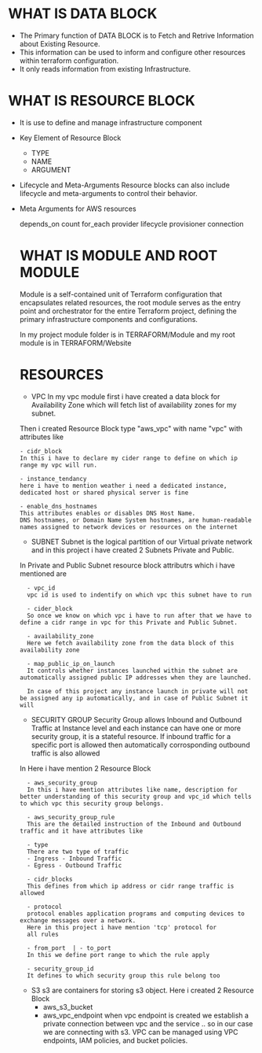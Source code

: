 # WHAT IS DATA BLOCK
- The Primary function of DATA BLOCK is to Fetch 
  and Retrive Information about Existing Resource.
- This information can be used to inform and configure
  other resources within terraform configuration.
- It only reads information from existing Infrastructure.

# WHAT IS RESOURCE BLOCK
- It is use to define and manage infrastructure component

- Key Element of Resource Block
    - TYPE
    - NAME
    - ARGUMENT

- Lifecycle and Meta-Arguments
  Resource blocks can also include lifecycle and meta-arguments to control their behavior.

- Meta Arguments for AWS resources

  depends_on
  count
  for_each
  provider
  lifecycle
  provisioner
  connection

  # WHAT IS MODULE AND ROOT MODULE
  Module is a self-contained unit of Terraform configuration that encapsulates related resources, the root module serves as the entry point and orchestrator for the entire Terraform project, defining the primary infrastructure components and configurations.

  In my project module folder is in TERRAFORM/Module and my root module is in TERRAFORM/Website

  # RESOURCES

    - VPC
    In my vpc module first i have created a data block for  Availability Zone which will fetch list of availability zones for my subnet.

    Then i created Resource Block type "aws_vpc" with name "vpc" with attributes like

      - cidr_block
      In this i have to declare my cider range to define on which ip range my vpc will run.

      - instance_tendancy
      here i have to mention weather i need a dedicated instance, dedicated host or shared physical server is fine

      - enable_dns_hostnames
      This attributes enables or disables DNS Host Name.
      DNS hostnames, or Domain Name System hostnames, are human-readable names assigned to network devices or resources on the internet

    - SUBNET
    Subnet is the logical partition of our Virtual private network and in this project i have created 2 Subnets Private and Public.
    
    In Private and Public Subnet resource block attributrs which i have mentioned are

        - vpc_id
        vpc id is used to indentify on which vpc this subnet have to run

        - cider_block
        So once we know on which vpc i have to run after that we have to define a cidr range in vpc for this Private and Public Subnet.

        - availability_zone
        Here we fetch availability zone from the data block of this availability zone

        - map_public_ip_on_launch 
        It controls whether instances launched within the subnet are automatically assigned public IP addresses when they are launched.

        In case of this project any instance launch in private will not be assigned any ip automatically, and in case of Public Subnet it will

    - SECURITY GROUP
    Security Group allows Inbound and Outbound Traffic at Instance level and each instance can have one or more security group, it is a stateful resource.
    If inbound traffic for a specific port is allowed then automatically corrosponding outbound traffic is also allowed

    In Here i have mention 2 Resource Block

        - aws_security_group
        In this i have mention attributes like name, description for better understanding of this security group and vpc_id which tells to which vpc this security group belongs.

        - aws_security_group_rule
        This are the detailed instruction of the Inbound and Outbound traffic and it have attributes like
    
        - type
        There are two type of traffic
        - Ingress - Inbound Traffic
        - Egress - Outbound Traffic

        - cidr_blocks
        This defines from which ip address or cidr range traffic is allowed

        - protocol
        protocol enables application programs and computing devices to exchange messages over a network. 
        Here in this project i have mention 'tcp' protocol for
        all rules

        - from_port  | - to_port
        In this we define port range to which the rule apply
        
        - security_group_id
        It defines to which security group this rule belong too

    - S3
    s3 are containers for storing s3 object.
    Here i created 2 Resource Block
        - aws_s3_bucket
        - aws_vpc_endpoint 
        when vpc endpoint is created we establish a private connection between vpc and the service .. so in our case we are connecting with s3.
        VPC can be managed using VPC endpoints, IAM policies, and bucket policies.